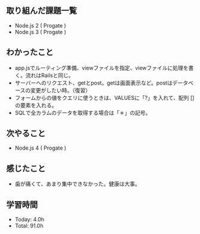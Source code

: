 ## 取り組んだ課題一覧
- Node.js 2 ( Progate )
- Node.js 3 ( Progate )
## わかったこと
- app.jsでルーティング準備、viewファイルを指定、viewファイルに処理を書く。流れはRailsと同じ。
- サーバーへのリクエスト、getとpost。getは画面表示など。postはデータベースの変更がしたい時。（復習）
- フォームからの値をクエリに使うときは、VALUESに「?」を入れて、配列 [] の要素を入れる。
- SQLで全カラムのデータを取得する場合は「＊」の記号。
## 次やること
- Node.js 4 ( Progate )
## 感じたこと
- 歯が痛くて、あまり集中できなかった。健康は大事。
## 学習時間
- Today: 4.0h
- Total: 91.0h
